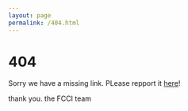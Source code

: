 ```yaml
---
layout: page
permalink: /404.html
---
```


# 404

Sorry we have a missing link. PLease repport it
[here](https://github.com/fcci2017/fcci2017.github.io/issues)!

thank you.
the FCCI team

